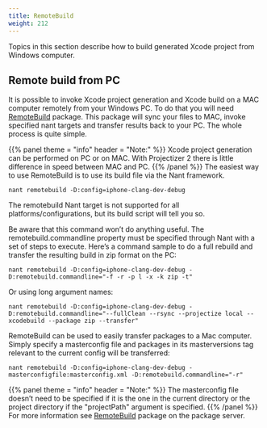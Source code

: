 ```yaml
---
title: RemoteBuild
weight: 212
---
```


Topics in this section describe how to build generated Xcode project from Windows computer.

<a name="RemoteBuild"></a>
## Remote build from PC ##

It is possible to invoke Xcode project generation and Xcode build on a MAC computer remotely from your Windows PC. To do that you will need [RemoteBuild](http://eamobiletech.eamobile.ad.ea.com/EAMTHelp/dokuwiki/doku.php?id=eamt:packages:remotebuild) package. This package will sync your files to MAC, invoke specified nant targets and transfer results back to your PC. The whole process is quite simple.


{{% panel theme = "info" header = "Note:" %}}
Xcode project generation can be performed on PC or on MAC. With Projectizer 2 there is little difference in speed between MAC and PC.
{{% /panel %}}
The easiest way to use RemoteBuild is to use its build file via the Nant framework.


```
nant remotebuild -D:config=iphone-clang-dev-debug
```
The remotebuild Nant target is not supported for all platforms/configurations, but its build script will tell you so.

Be aware that this command won’t do anything useful. The remotebuild.commandline property must be specified through Nant with a set of steps to execute. Here’s a command sample to do a full rebuild and transfer the resulting build in zip format on the PC:


```
nant remotebuild -D:config=iphone-clang-dev-debug -D:remotebuild.commandline="-f -r -p l -x -k zip -t"
```
Or using long argument names:


```
nant remotebuild -D:config=iphone-clang-dev-debug -D:remotebuild.commandline="--fullClean --rsync --projectize local --xcodebuild --package zip --transfer"
```
RemoteBuild can be used to easily transfer packages to a Mac computer. Simply specify a masterconfig file and packages in its masterversions tag relevant to the current config will be transferred:


```
nant remotebuild -D:config=iphone-clang-dev-debug -masterconfigfile:masterconfig.xml -D:remotebuild.commandline="-r"
```

{{% panel theme = "info" header = "Note:" %}}
The masterconfig file doesn’t need to be specified if it is the one in the current directory or the project directory if the &quot;projectPath&quot; argument is specified.
{{% /panel %}}
For more information see [RemoteBuild](http://packages.ea.com/Package.aspx?ID=1679) package on the package server.

